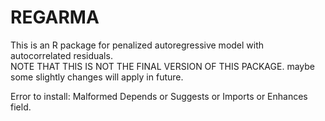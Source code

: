 # REGARMA
This is an R package for penalized autoregressive model with autocorrelated residuals.  
NOTE THAT THIS IS NOT THE FINAL VERSION OF THIS PACKAGE. 
maybe some slightly changes will apply in future.

Error to install:  Malformed Depends or Suggests or Imports or Enhances field.
